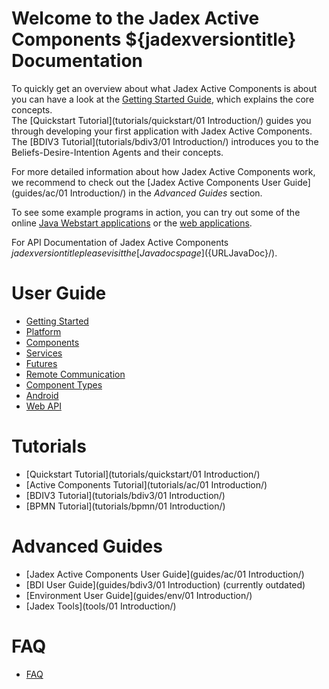 # Welcome to the Jadex Active Components ${jadexversiontitle} Documentation

To quickly get an overview about what Jadex Active Components is about you can have a look at the [Getting Started Guide](getting-started/getting-started), which explains the core concepts.  
The [Quickstart Tutorial](tutorials/quickstart/01 Introduction/) guides you through developing your first application with Jadex Active Components.  
The [BDIV3 Tutorial](tutorials/bdiv3/01 Introduction/) introduces you to the Beliefs-Desire-Intention Agents and their concepts.

For more detailed information about how Jadex Active Components work, we recommend to check out the [Jadex Active Components User Guide](guides/ac/01 Introduction/) in the *Advanced Guides* section.

To see some example programs in action, you can try out some of the online [Java Webstart applications](${URLJadexExamples}) or the [web applications](https://www.activecomponents.org/jadex-applications-web/).

For API Documentation of Jadex Active Components ${jadexversiontitle} please visit the [Javadocs page](${URLJavaDoc}/).

# User Guide
  * [Getting Started](getting-started/getting-started/)
  * [Platform](platform/platform/)  
  * [Components](components/components/)  
  * [Services](services/services/)
  * [Futures](futures/futures/)
  * [Remote Communication](remote/remote/)
  * [Component Types](component-types/component-types/)
  * [Android](android/android/)
  * [Web API](webapi/webapi/)

  <!--* [Simulation](simulation/simulation/)-->

# Tutorials
 * [Quickstart Tutorial](tutorials/quickstart/01 Introduction/)
 * [Active Components Tutorial](tutorials/ac/01 Introduction/)
 * [BDIV3 Tutorial](tutorials/bdiv3/01 Introduction/)
 * [BPMN Tutorial](tutorials/bpmn/01 Introduction/)

# Advanced Guides
 * [Jadex Active Components User Guide](guides/ac/01 Introduction/)
 * [BDI User Guide](guides/bdiv3/01 Introduction) (currently outdated)  
 * [Environment User Guide](guides/env/01 Introduction/)
 * [Jadex Tools](tools/01 Introduction/)
 
# FAQ
 * [FAQ](faq/faq/)